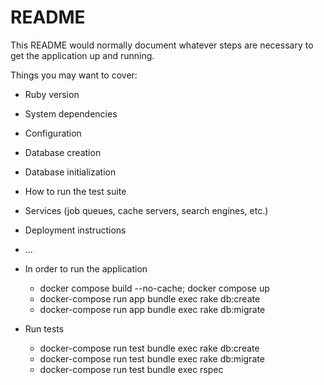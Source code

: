 # README

This README would normally document whatever steps are necessary to get the
application up and running.

Things you may want to cover:

* Ruby version

* System dependencies

* Configuration

* Database creation

* Database initialization

* How to run the test suite

* Services (job queues, cache servers, search engines, etc.)

* Deployment instructions

* ...
* In order to run the application
  - docker compose build --no-cache; docker compose up
  - docker-compose run app bundle exec rake db:create
  - docker-compose run app bundle exec rake db:migrate

* Run tests
  - docker-compose run test bundle exec rake db:create
  - docker-compose run test bundle exec rake db:migrate
  - docker-compose run test bundle exec rspec